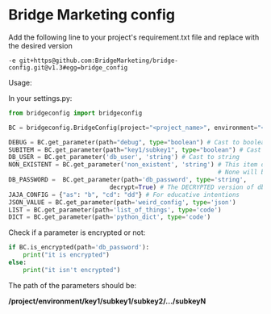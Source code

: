 Bridge Marketing config
=======================

Add the following line to your project's requirement.txt file and replace 
with the desired version

```
-e git+https@github.com:BridgeMarketing/bridge-config.git@v1.3#egg=bridge_config
```


Usage:

In your settings.py:

```python
from bridgeconfig import bridgeconfig

BC = bridgeconfig.BridgeConfig(project="<project_name>", environment="<environment>")

DEBUG = BC.get_parameter(path="debug", type="boolean") # Cast to boolean
SUBITEM = BC.get_parameter(path="key1/subkey1", type="boolean") # Cast to boolean
DB_USER = BC.get_parameter('db_user', 'string') # Cast to string
NON_EXISTENT = BC.get_parameter('non_existent', 'string') # This item doesn't exists so
                                                          # None will be stored in SUBITEM
DB_PASSWORD =  BC.get_parameter(path='db_password', type='string',
                            decrypt=True) # The DECRYPTED version of db_password will be saved
JAJA_CONFIG = {"as": "b", "cd": "dd"} # For educative intentions
JSON_VALUE = BC.get_parameter(path='weird_config', type='json')
LIST = BC.get_parameter(path='list_of_things', type='code')
DICT = BC.get_parameter(path='python_dict', type='code')
```

Check if a parameter is encrypted or not:

```python
if BC.is_encrypted(path='db_password'):
    print("it is encrypted")
else:
    print("it isn't encrypted")
```


The path of the parameters should be:

**/project/environment/key1/subkey1/subkey2/.../subkeyN**
